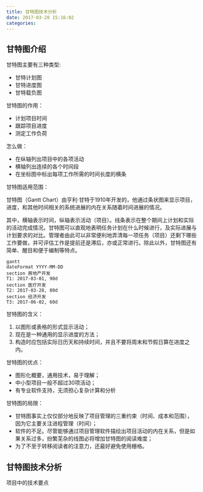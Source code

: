 ```yaml
---
title: 甘特图技术分析
date: 2017-03-28 15:16:02
categories:
---
```


## 甘特图介绍

甘特图主要有三种类型:
- 甘特计划图 　　
- 甘特进度图 　　
- 甘特载负图

甘特图的作用：
- 计划项目时间
- 跟踪项目进度
- 测定工作负荷

怎么做：
- 在纵轴列出项目中的各项活动
- 横轴列出连续的各个时间段
- 在坐标图中标出每项工作所需的时间长度的横条

甘特图适用范围：

甘特图（Gantt Chart）由亨利·甘特于1910年开发的，他通过条状图来显示项目，进度，和其他时间相关的系统进展的内在关系随着时间进展的情况。

其中，横轴表示时间，纵轴表示活动（项目）。线条表示在整个期间上计划和实际的活动完成情况。甘特图可以直观地表明任务计划在什么时候进行，及实际进展与计划要求的对比。管理者由此可以非常便利地弄清每一项任务（项目）还剩下哪些工作要做，并可评估工作是提前还是滞后，亦或正常进行。除此以外，甘特图还有简单、醒目和便于编制等特点。


```
gantt
dateFormat YYYY-MM-DD
section 房地产开发
T1: 2017-03-01, 90d
section 医疗开发
T2: 2017-03-28, 80d
section 经济开发
T3: 2017-06-02, 60d
```


甘特图的含义：
1. 以图形或表格的形式显示活动；
2. 现在是一种通用的显示进度的方法；
3. 构造时应包括实际日历天和持续时间，并且不要将周末和节假日算在进度之内。

甘特图的优点：
- 图形化概要，通用技术，易于理解；
- 中小型项目一般不超过30项活动；
- 有专业软件支持，无须担心复杂计算和分析

甘特图的局限：
- 甘特图事实上仅仅部分地反映了项目管理的三重约束（时间、成本和范围），因为它主要关注进程管理（时间）；
- 软件的不足。尽管能够通过项目管理软件描绘出项目活动的内在关系，但是如果关系过多，纷繁芜杂的线图必将增加甘特图的阅读难度；
- 为了不至于转移阅读者的注意力，还最好避免使用栅格。


## 甘特图技术分析

项目中的技术要点

